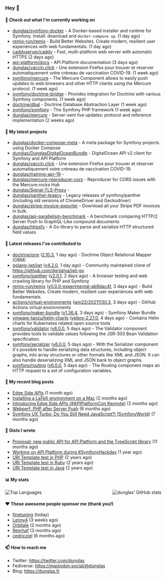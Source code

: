 ### Hey 👋

#### 👷 Check out what I'm currently working on

- [dunglas/symfony-docker](https://github.com/dunglas/symfony-docker) - A Docker-based installer and runtime for Symfony. Install: download and `docker-compose up`. (1 day ago)
- [remix-run/remix](https://github.com/remix-run/remix) - Build Better Websites. Create modern, resilient user experiences with web fundamentals. (1 day ago)
- [caddyserver/caddy](https://github.com/caddyserver/caddy) - Fast, multi-platform web server with automatic HTTPS (2 days ago)
- [api-platform/docs](https://github.com/api-platform/docs) - API Platform documentation (3 days ago)
- [dunglas/vaccin.click](https://github.com/dunglas/vaccin.click) - Une extension Firefox pour trouver et réserver automatiquement votre créneau de vaccination COVID-19. (1 week ago)
- [symfony/mercure](https://github.com/symfony/mercure) - The Mercure Component allows to easily push updates to web browsers and other HTTP clients using the Mercure protocol. (1 week ago)
- [symfony/doctrine-bridge](https://github.com/symfony/doctrine-bridge) - Provides integration for Doctrine with various Symfony components. (1 week ago)
- [doctrine/dbal](https://github.com/doctrine/dbal) - Doctrine Database Abstraction Layer (1 week ago)
- [symfony/symfony](https://github.com/symfony/symfony) - The Symfony PHP framework (1 week ago)
- [dunglas/mercure](https://github.com/dunglas/mercure) - Server-sent live updates: protocol and reference implementation (2 weeks ago)

#### 🌱 My latest projects

- [dunglas/docker-compose-meta](https://github.com/dunglas/docker-compose-meta) - A meta package for Symfony projects using Docker Compose
- [dunglas/DunglasDigitalOceanBundle](https://github.com/dunglas/DunglasDigitalOceanBundle) - DigitalOcean API v2 client for Symfony and API Platform
- [dunglas/vaccin.click](https://github.com/dunglas/vaccin.click) - Une extension Firefox pour trouver et réserver automatiquement votre créneau de vaccination COVID-19.
- [dunglas/training-apr-19](https://github.com/dunglas/training-apr-19) - 
- [dunglas/mercure-reproducer-cors](https://github.com/dunglas/mercure-reproducer-cors) - Reproducer for CORS issues with the Mercure.rocks Hub
- [dunglas/Signal-TLS-Proxy](https://github.com/dunglas/Signal-TLS-Proxy) - 
- [dunglas/panther-legacy](https://github.com/dunglas/panther-legacy) - Legacy releases of symfony/panther (including old versions of ChromeDriver and Geckodriver)
- [dunglas/stripe-invoice-exporter](https://github.com/dunglas/stripe-invoice-exporter) - Download all your Stripe PDF invoices in bulk.
- [dunglas/api-parallelism-benchmark](https://github.com/dunglas/api-parallelism-benchmark) - A benchmark comparing HTTP/2 Server Push to GraphQL-Like compound documents
- [dunglas/httpsfv](https://github.com/dunglas/httpsfv) - A Go library to parse and serialize HTTP structured field values

#### 🔭 Latest releases I've contributed to

- [doctrine/orm](https://github.com/doctrine/orm) ([2.10.3](https://github.com/doctrine/orm/releases/tag/2.10.3), 1 day ago) - Doctrine Object Relational Mapper (ORM)
- [golang-jwt/jwt](https://github.com/golang-jwt/jwt) ([v4.2.0](https://github.com/golang-jwt/jwt/releases/tag/v4.2.0), 1 day ago) - Community maintained clone of https://github.com/dgrijalva/jwt-go
- [symfony/panther](https://github.com/symfony/panther) ([v2.0.1](https://github.com/symfony/panther/releases/tag/v2.0.1), 2 days ago) - A browser testing and web crawling library for PHP and Symfony
- [remix-run/remix](https://github.com/remix-run/remix) ([v0.0.0-experimental-ab9dac4f](https://github.com/remix-run/remix/releases/tag/v0.0.0-experimental-ab9dac4f), 3 days ago) - Build Better Websites. Create modern, resilient user experiences with web fundamentals.
- [actions/virtual-environments](https://github.com/actions/virtual-environments) ([win22/20211130.3](https://github.com/actions/virtual-environments/releases/tag/win22%2F20211130.3), 3 days ago) - GitHub Actions virtual environments
- [symfony/maker-bundle](https://github.com/symfony/maker-bundle) ([v1.36.4](https://github.com/symfony/maker-bundle/releases/tag/v1.36.4), 3 days ago) - Symfony Maker Bundle
- [vmware-tanzu/helm-charts](https://github.com/vmware-tanzu/helm-charts) ([velero-2.27.0](https://github.com/vmware-tanzu/helm-charts/releases/tag/velero-2.27.0), 4 days ago) - Contains Helm charts for Kubernetes related open source tools
- [symfony/validator](https://github.com/symfony/validator) ([v6.0.0](https://github.com/symfony/validator/releases/tag/v6.0.0), 5 days ago) - The Validator component provides tools to validate values following the JSR-303 Bean Validation specification.
- [symfony/serializer](https://github.com/symfony/serializer) ([v6.0.0](https://github.com/symfony/serializer/releases/tag/v6.0.0), 5 days ago) - With the Serializer component it&#39;s possible to handle serializing data structures, including object graphs, into array structures or other formats like XML and JSON. It can also handle deserializing XML and JSON back to object graphs.
- [symfony/routing](https://github.com/symfony/routing) ([v6.0.0](https://github.com/symfony/routing/releases/tag/v6.0.0), 5 days ago) - The Routing component maps an HTTP request to a set of configuration variables.

#### 📜 My recent blog posts

- [Edge Side APIs](https://dunglas.fr/2021/10/edge-side-apis/) (1 month ago)
- [Installing a LaTeX environment on a Mac](https://dunglas.fr/2021/09/installing-a-latex-environment-on-a-mac/) (2 months ago)
- [Introducing Edge Side APIs (#APIPlatformCon Keynote)](https://dunglas.fr/2021/09/introducing-edge-side-apis-apiplatformcon-keynote/) (2 months ago)
- [Webperf: PHP after Server Push](https://dunglas.fr/2021/05/webperf-php-after-server-push/) (6 months ago)
- [Symfony UX Turbo: Do You Still Need JavaScript?! (SymfonyWorld)](https://dunglas.fr/2021/04/symfony-ux-turbo-do-you-still-need-javascript/) (7 months ago)

#### 📓 Gists I wrote

- [Proposal: new public API for API Platform and the TypeScript library](https://gist.github.com/4da2026f34bf7f18e1db955ef8a9b417) (11 months ago)
- [Working on API Platform during #SymfonyHackday](https://gist.github.com/3949272d40e6390cdd2850a4f312a02a) (1 year ago)
- [URI Template test in PHP](https://gist.github.com/5b10b586427cf66e78a968f82f80691a) (2 years ago)
- [URI Template test in Ruby](https://gist.github.com/ec793690f66167cb849c02284ecf748d) (2 years ago)
- [URI Template test in Java](https://gist.github.com/788b70312231d24e46d7632c634784f5) (2 years ago)

#### 📊 My stats

<img align="right" alt="dunglas' GitHub stats" src="https://github-readme-stats.vercel.app/api?username=dunglas&count_private=1&show_icons=true">

![Top Languages](https://github-readme-stats.vercel.app/api/top-langs/?username=dunglas)

#### ❤️ These awesome people sponsor me (thank you!)

- [finetuning](https://github.com/finetuning) (today)
- [Lenny4](https://github.com/Lenny4) (3 weeks ago)
- [Orbitale](https://github.com/Orbitale) (2 months ago)
- [Renrhaf](https://github.com/Renrhaf) (3 months ago)
- [cedricziel](https://github.com/cedricziel) (6 months ago)

#### 📫 How to reach me

- Twitter: https://twitter.com/dunglas
- Fediverse: https://mastodon.social/@dunglas
- Blog: https://dunglas.fr
